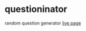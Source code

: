 # questioninator
random question  generator <a href='plasticomega.github.io/questioninator'>live page</a>
